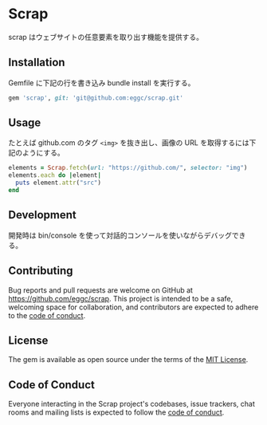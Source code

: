 # Scrap

scrap はウェブサイトの任意要素を取り出す機能を提供する。

## Installation

Gemfile に下記の行を書き込み bundle install を実行する。

```ruby
gem 'scrap', git: 'git@github.com:eggc/scrap.git'
```

## Usage


たとえば github.com のタグ `<img>` を抜き出し、画像の URL を取得するには下記のようにする。

```ruby
elements = Scrap.fetch(url: "https://github.com/", selector: "img")
elements.each do |element|
  puts element.attr("src")
end
```

## Development

開発時は bin/console を使って対話的コンソールを使いながらデバッグできる。

## Contributing

Bug reports and pull requests are welcome on GitHub at https://github.com/eggc/scrap. This project is intended to be a safe, welcoming space for collaboration, and contributors are expected to adhere to the [code of conduct](https://github.com/eggc/scrap/blob/master/CODE_OF_CONDUCT.md).


## License

The gem is available as open source under the terms of the [MIT License](https://opensource.org/licenses/MIT).

## Code of Conduct

Everyone interacting in the Scrap project's codebases, issue trackers, chat rooms and mailing lists is expected to follow the [code of conduct](https://github.com/eggc/scrap/blob/master/CODE_OF_CONDUCT.md).
